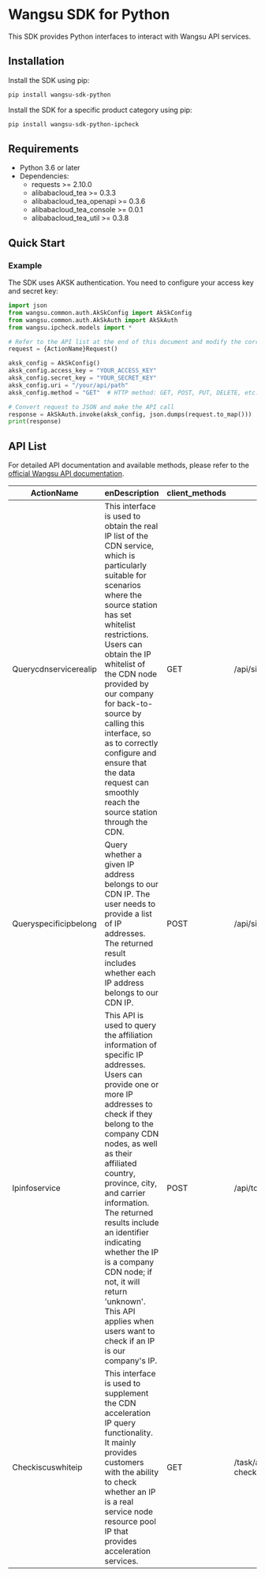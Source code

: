 # Wangsu SDK for Python

This SDK provides Python interfaces to interact with Wangsu API services.

## Installation

Install the SDK using pip:

```bash
pip install wangsu-sdk-python
```

Install the SDK for a specific product category using pip:

```bash
pip install wangsu-sdk-python-ipcheck
```


## Requirements

- Python 3.6 or later
- Dependencies:
  - requests >= 2.10.0
  - alibabacloud_tea >= 0.3.3
  - alibabacloud_tea_openapi >= 0.3.6
  - alibabacloud_tea_console >= 0.0.1
  - alibabacloud_tea_util >= 0.3.8

## Quick Start

### Example

The SDK uses AKSK authentication. You need to configure your access key and secret key:

```python
import json
from wangsu.common.auth.AkSkConfig import AkSkConfig
from wangsu.common.auth.AkSkAuth import AkSkAuth
from wangsu.ipcheck.models import *

# Refer to the API list at the end of this document and modify the corresponding {ActionName}, Method, Uri
request = {ActionName}Request()

aksk_config = AkSkConfig()
aksk_config.access_key = "YOUR_ACCESS_KEY"
aksk_config.secret_key = "YOUR_SECRET_KEY"
aksk_config.uri = "/your/api/path"
aksk_config.method = "GET"  # HTTP method: GET, POST, PUT, DELETE, etc.

# Convert request to JSON and make the API call
response = AkSkAuth.invoke(aksk_config, json.dumps(request.to_map()))
print(response)

```



## API List
For detailed API documentation and available methods, please refer to the [official Wangsu API documentation](https://www.wangsu.com/document/api-doc/Overview?productType=all).

| ActionName | enDescription | client_methods | uri |
| --- | --- | --- | --- |
| Querycdnservicerealip | This interface is used to obtain the real IP list of the CDN service, which is particularly suitable for scenarios where the source station has set whitelist restrictions. Users can obtain the IP whitelist of the CDN node provided by our company for back-to-source by calling this interface, so as to correctly configure and ensure that the data request can smoothly reach the source station through the CDN. | GET | /api/si/report/whiteip-list |
| Queryspecificipbelong | Query whether a given IP address belongs to our CDN IP. The user needs to provide a list of IP addresses. The returned result includes whether each IP address belongs to our CDN IP. | POST | /api/si/tools/ipCheck |
| Ipinfoservice | This API is used to query the affiliation information of specific IP addresses. Users can provide one or more IP addresses to check if they belong to the company CDN nodes, as well as their affiliated country, province, city, and carrier information. The returned results include an identifier indicating whether the IP is a company CDN node; if not, it will return 'unknown'. This API applies when users want to check if an IP is our company's IP. | POST | /api/tools/ip-info |
| Checkiscuswhiteip | This interface is used to supplement the CDN acceleration IP query functionality. It mainly provides customers with the ability to check whether an IP is a real service node resource pool IP that provides acceleration services. | GET | /task/api/customers/whitelist-check |